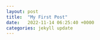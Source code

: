 ```yaml
---
layout: post
title:  "My First Post"
date:   2022-11-14 06:25:40 +0000
categories: jekyll update
---
```


